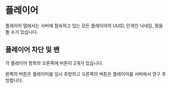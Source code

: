 # 플레이어

플레이어 탭에서는 서버에 접속하고 있는 모든 플레이어의 UUID, 인게인 닉네임, 핑을 볼 수가 있습니다.

## 플레이어 차단 및 밴
각 플레이어 항목의 오른쪽에 버튼이 2개가 있습니다.

왼쪽의 버튼은 플레이어를 임시 추방하고 오른쪽의 버튼은 플레이어를 서버에서 영구 추방합니다.